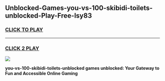 
## Unblocked-Games-you-vs-100-skibidi-toilets-unblocked-Play-Free-lsy83
<h3>
<a href="https://premium76.site?title=you-vs-100-skibidi-toilets-unblocked&ref=17A">CLICK TO PLAY</a></h3>
<hr>

<h3>
<a href="https://premium76.site?title=you-vs-100-skibidi-toilets-unblocked&ref=17A">CLICK 2 PLAY</a>
  
</h3>

<a href="https://premium76.site?title=you-vs-100-skibidi-toilets-unblocked&ref=17A"><img src="https://clearcache.store/games.png"></a>


**you-vs-100-skibidi-toilets-unblocked games unblocked: Your Gateway to Fun and Accessible Online Gaming**

